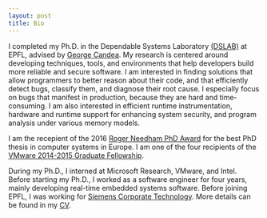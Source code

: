 ```yaml
---
layout: post
title: Bio
---
```


I completed my Ph.D. in the Dependable Systems Laboratory [(DSLAB)](http://dslab.epfl.ch/) at EPFL, advised by [George Candea](http://people.epfl.ch/george.candea). My research is centered around developing techniques, tools, and environments that help developers build more reliable and secure software. I am interested in finding solutions that allow programmers to better reason about their code, and that efficiently detect bugs, classify them, and diagnose their root cause. I especially focus on bugs that manifest in production, because they are hard and time-consuming. I am also interested in efficient runtime instrumentation, hardware and runtime support for enhancing system security, and program analysis under various memory models.

I am the recepient of the 2016 [Roger Needham PhD Award](http://www.eurosys.org/awards/needham-award) for the best PhD thesis in computer systems in Europe. I am one of the four recipients of the <a href="https://labs.vmware.com/academic/vmware-2014-2015-graduate-fellowships" target="_top">VMware 2014-2015 Graduate Fellowship</a>.

During my Ph.D., I interned at Microsoft Research, VMware, and Intel. Before starting my Ph.D., I worked as a software engineer for four years, mainly developing real-time embedded systems software. Before joining EPFL, I was working for <a href="http://www.siemens.com/corporate-technology/en/index.php">Siemens Corporate Technology</a>. More details can be found in my <a href="{{ site.baseurl }}public/cv.pdf">CV</a>.
